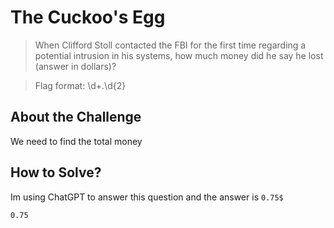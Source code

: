# The Cuckoo's Egg
> When Clifford Stoll contacted the FBI for the first time regarding a potential intrusion in his systems, how much money did he say he lost (answer in dollars)?

> Flag format: \d+\.\d{2}

## About the Challenge
We need to find the total money

## How to Solve?
Im using ChatGPT to answer this question and the answer is `0.75$`

```
0.75
```